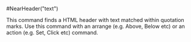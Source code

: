 #NearHeader("text")



This command finds a HTML header with text matched within quotation marks. Use this command with an arrange (e.g. Above, Below etc) or an action (e.g. Set, Click etc) command.